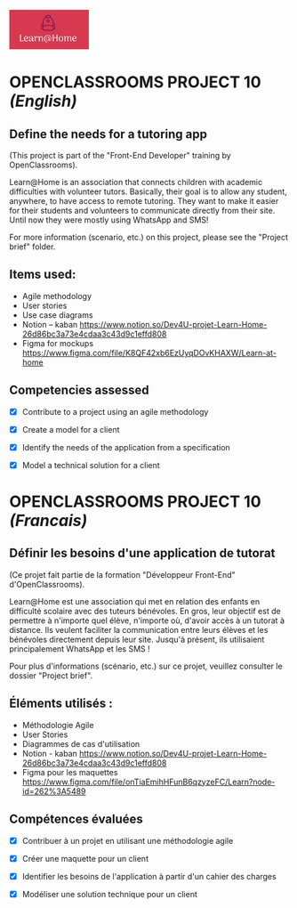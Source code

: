 ![Learn@Home](Logo.jpg)

# OPENCLASSROOMS PROJECT 10 *(English)*

## Define the needs for a tutoring app

(This project is part of the "Front-End Developer" training by OpenClassrooms).

Learn@Home is an association that connects children with academic difficulties with volunteer tutors. Basically, their goal is to allow any student, anywhere, to have access to remote tutoring.
They want to make it easier for their students and volunteers to communicate directly from their site. Until now they were mostly using WhatsApp and SMS!

For more information (scenario, etc.) on this project, please see the "Project brief" folder.


## Items used: 

-	Agile methodology
-	User stories
-	Use case diagrams
-	Notion – kaban  https://www.notion.so/Dev4U-projet-Learn-Home-26d86bc3a73e4cdaa3c43d9c1effd808
-	Figma for mockups https://www.figma.com/file/K8QF42xb6EzUyqDOvKHAXW/Learn-at-home


## Competencies assessed

- [x] Contribute to a project using an agile methodology
- [x]	Create a model for a client
- [x]	Identify the needs of the application from a specification
- [x]	Model a technical solution for a client



# OPENCLASSROOMS PROJECT 10 *(Francais)*

## Définir les besoins d'une application de tutorat

(Ce projet fait partie de la formation "Développeur Front-End" d'OpenClassrooms).

Learn@Home est une association qui met en relation des enfants en difficulté scolaire avec des tuteurs bénévoles. En gros, leur objectif est de permettre à n'importe quel élève, n'importe où, d'avoir accès à un tutorat à distance.
Ils veulent faciliter la communication entre leurs élèves et les bénévoles directement depuis leur site. Jusqu'à présent, ils utilisaient principalement WhatsApp et les SMS !

Pour plus d'informations (scénario, etc.) sur ce projet, veuillez consulter le dossier "Project brief".


## Éléments utilisés : 

- Méthodologie Agile
-	User Stories
-	Diagrammes de cas d'utilisation
-	Notion - kaban  https://www.notion.so/Dev4U-projet-Learn-Home-26d86bc3a73e4cdaa3c43d9c1effd808
-	Figma pour les maquettes https://www.figma.com/file/onTiaEmihHFunB6qzyzeFC/Learn?node-id=262%3A5489

## Compétences évaluées

- [x]	Contribuer à un projet en utilisant une méthodologie agile
- [x]	Créer une maquette pour un client
- [x]	Identifier les besoins de l'application à partir d'un cahier des charges
- [x]	Modéliser une solution technique pour un client



